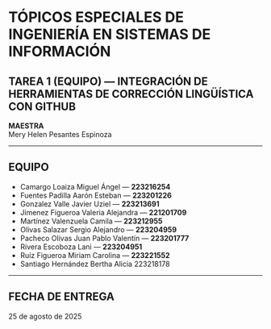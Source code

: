# TÓPICOS ESPECIALES DE INGENIERÍA EN SISTEMAS DE INFORMACIÓN

## TAREA 1 (EQUIPO) — INTEGRACIÓN DE HERRAMIENTAS DE CORRECCIÓN LINGÜÍSTICA CON GITHUB

**MAESTRA**  
Mery Helen Pesantes Espinoza  

---

## EQUIPO

- Camargo Loaiza Miguel Ángel — **223216254**  
- Fuentes Padilla Aarón Esteban — **223201226**  
- Gonzalez Valle Javier Uziel — **223213691**  
- Jimenez Figueroa Valeria Alejandra — **221201709**  
- Martínez Valenzuela Camila — **223212955**  
- Olivas Salazar Sergio Alejandro — **223204959**  
- Pacheco Olivas Juan Pablo Valentín — **223201777**  
- Rivera Escoboza Lani — **223204951**  
- Ruíz Figueroa Miriam Carolina — **223221552**
- Santiago Hernández Bertha Alicia        223218178  

---

## FECHA DE ENTREGA
25 de agosto de 2025
